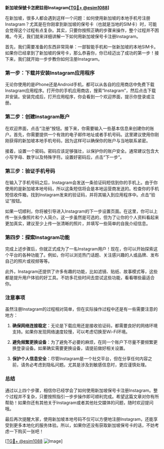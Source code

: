 **新加坡保號卡怎麽註冊Instagram[[TG💪+ @esim1088](https://t.me/s/esim1088)]**

在新加坡，很多人都会遇到这样一个问题：如何使用新加坡的本地手机号注册Instagram？尤其是在你刚拿到新加坡的保号卡（也就是当地的SIM卡）时，可能会觉得这个过程有点复杂。其实，只要你按照正确的步骤来操作，整个过程并不困难。今天，我们就来详细讲解一下如何用新加坡保号卡注册Instagram。

首先，我们需要准备的东西非常简单：一部智能手机和一张新加坡的本地SIM卡。如果你已经拿到了新加坡的保号卡，那么恭喜你，你已经迈出了成功的第一步！接下来，我们就开始一步步教你如何注册Instagram。

### 第一步：下载并安装Instagram应用程序

无论你使用的是iPhone还是Android手机，都可以从各自的应用商店中免费下载Instagram应用程序。打开你的手机应用商店，搜索“Instagram”，然后点击下载并安装。安装完成后，打开应用程序，你会看到一个欢迎界面，提示你登录或注册。

### 第二步：创建Instagram账户

在欢迎界面，点击“注册”按钮。接下来，你需要输入一些基本信息来创建你的账户。首先，你需要提供一个有效的电子邮件地址或者手机号码。这里建议使用你刚刚获得的新加坡本地手机号码，因为这样可以确保你的账户与当地联系紧密。

接着，设置一个密码。密码应该足够强壮，以保护你的账户安全。通常建议包含大小写字母、数字以及特殊字符。设置好密码后，点击“下一步”。

### 第三步：验证手机号码

在输入了手机号码之后，Instagram会发送一条验证码短信到你的手机上。由于你使用的是新加坡本地号码，所以这条短信将会是本地运营商发送的。检查你的手机短信收件箱，找到Instagram发来的验证码，并将其输入到应用程序中。点击“验证”按钮。

如果一切顺利，你将被引导进入Instagram的下一步设置页面。在这里，你可以上传一张头像照片和个人简介。这一步虽然是可选的，但为了让你的个人资料看起来更加真实，建议至少上传一张清晰的照片，并填写一些简单的自我介绍信息。

### 第四步：探索Instagram功能

完成上述步骤后，你就正式成为了一名Instagram用户！现在，你可以开始探索这个平台的各种功能了。例如，你可以浏览热门话题、关注感兴趣的人或品牌、发布自己的照片或视频等等。

此外，Instagram还提供了许多有趣的功能，比如滤镜、贴纸、故事模式等，这些都是提升用户体验的好工具。不妨多花些时间去尝试这些功能，看看哪些最适合你。

### 注意事项

虽然注册Instagram的过程相对简单，但在实际操作过程中还是有一些需要注意的地方：

1. **确保网络连接稳定**：无论是下载应用还是接收验证码，都需要良好的网络环境支持。如果你发现网络速度较慢，可以考虑切换至Wi-Fi环境。
   
2. **避免频繁更换设备**：为了避免不必要的麻烦，在同一个账户下尽量不要频繁更换登录设备。如果确实需要更换设备，请提前做好相关设置。

3. **保护个人信息安全**：尽管Instagram是一个社交平台，但在分享任何内容之前，请务必考虑到隐私问题。尤其是涉及到敏感信息时，更应谨慎处理。

### 总结

通过以上四个步骤，相信你已经学会了如何使用新加坡保号卡注册Instagram。整个过程并不复杂，只要按照指引一步步操作即可顺利完成。希望这篇文章对你有所帮助！如果你还有其他关于Instagram或者其他社交媒体的问题，随时欢迎提问哦。

最后再次提醒大家，使用新加坡本地号码不仅可以方便地注册Instagram，还能享受到更多本地化的服务体验。所以，如果你还没有获取新加坡保号卡的话，不妨考虑一下购买一张吧！

[[TG💪+ @esim1088](https://t.me/s/esim1088) ![Image](https://i.postimg.cc/4NQfJmqS/Snipaste-2025-05-13-00-14-12.png)]
